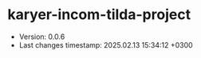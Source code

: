 <!--
@since 2024.10.06, 22:56
@changed 2024.10.06, 22:56
-->

# karyer-incom-tilda-project

- Version: 0.0.6
- Last changes timestamp: 2025.02.13 15:34:12 +0300
